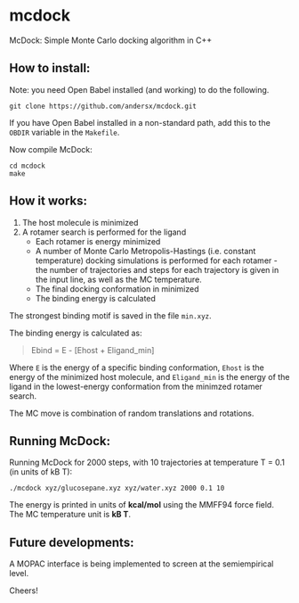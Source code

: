# mcdock
McDock: Simple Monte Carlo docking algorithm in C++

## How to install:
Note: you need Open Babel installed (and working) to do the following.

    git clone https://github.com/andersx/mcdock.git

If you have Open Babel installed in a non-standard path, add this to the `OBDIR` variable in the `Makefile`.

Now compile McDock:

    cd mcdock
    make

## How it works:

1. The host molecule is minimized
2. A rotamer search is performed for the ligand
   * Each rotamer is energy minimized
   * A number of Monte Carlo Metropolis-Hastings (i.e. constant temperature) docking simulations is performed for each rotamer - the number of trajectories and steps for each trajectory is given in the input line, as well as the MC temperature.
   * The final docking conformation in minimized
   * The binding energy is calculated

The strongest binding motif is saved in the file `min.xyz`. 

The binding energy is calculated as:

>  Ebind = E - [Ehost + Eligand\_min]

Where `E` is the energy of a specific binding conformation, `Ehost` is the energy of the minimized host molecule, and `Eligand_min` is the energy of the ligand in the lowest-energy conformation from the minimzed rotamer search.

The MC move is combination of random translations and rotations.

## Running McDock:
Running McDock for 2000 steps, with 10 trajectories at temperature T = 0.1 (in units of kB T):

    ./mcdock xyz/glucosepane.xyz xyz/water.xyz 2000 0.1 10

The energy is printed in units of **kcal/mol** using the MMFF94 force field. The MC temperature unit is **kB T**.

## Future developments:

A MOPAC interface is being implemented to screen at the semiempirical level.


Cheers!
